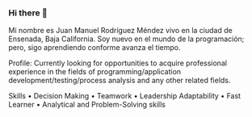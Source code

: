 ### Hi there 👋

Mi nombre es Juan Manuel Rodríguez Méndez vivo en la ciudad de Ensenada, Baja California. Soy nuevo en el mundo de la programación; pero, sigo aprendiendo conforme avanza el tiempo.

Profile: Currently looking for opportunities to acquire professional experience in the fields of programming/application development/testing/process analysis and any other related fields.

Skills • Decision Making • Teamwork • Leadership Adaptability • Fast Learner • Analytical and Problem-Solving skills 
